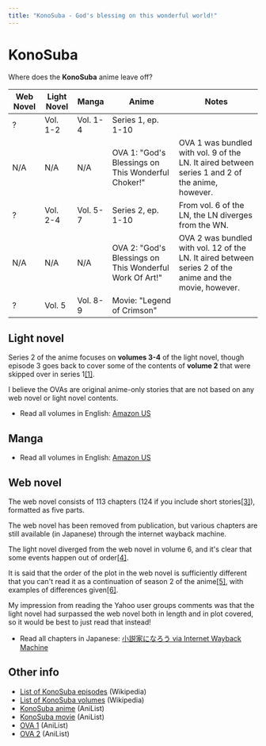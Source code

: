 ```yaml
---
title: "KonoSuba - God's blessing on this wonderful world!"
---
```


# KonoSuba

Where does the **KonoSuba** anime leave off?

<table>
    <thead>
        <tr>
            <th>Web Novel</th>
            <th>Light Novel</th>
            <th>Manga</th>
            <th>Anime</th>
            <th>Notes</th>
        </tr>
    </thead>
    <tbody>
        <tr>
            <td>?</td>
            <td>Vol. 1-2</td>
            <td>Vol. 1-4</td>
            <td>Series 1, ep. 1-10</td>
            <td> </td>
        </tr>
        <tr>
            <td>N/A</td>
            <td>N/A</td>
            <td>N/A</td>
            <td>OVA 1: &quot;God&#39;s Blessings on This Wonderful Choker!&quot;</td>
            <td>OVA 1 was bundled with vol. 9 of the LN. It aired between series 1 and 2 of the anime, however.</td>
        </tr>
        <tr>
            <td>?</td>
            <td>Vol. 2-4</td>
            <td>Vol. 5-7</td>
            <td>Series 2, ep. 1-10</td>
            <td>From vol. 6 of the LN, the LN diverges from the WN.</td>
        </tr>
        <tr>
            <td>N/A</td>
            <td>N/A</td>
            <td>N/A</td>
            <td>OVA 2: &quot;God&#39;s Blessings on This Wonderful Work Of Art!&quot;</td>
            <td>OVA 2 was bundled with vol. 12 of the LN. It aired between series 2 of the anime and the movie, however.</td>
        </tr>
        <tr>
            <td>?</td>
            <td>Vol. 5</td>
            <td>Vol. 8-9</td>
            <td>Movie: &quot;Legend of Crimson&quot;</td>
            <td> </td>
        </tr>
    </tbody>
</table>

## Light novel

Series 2 of the anime focuses on **volumes 3-4** of the light novel, though episode 3 goes back to cover some of the contents of **volume 2** that were skipped over in series 1[[1]](https://anime.stackexchange.com/questions/42909/which-ln-volumes-are-covered-in-season-12-of-konosuba-anime).

I believe the OVAs are original anime-only stories that are not based on any web novel or light novel contents.

* Read all volumes in English: [Amazon US](https://www.amazon.com/dp/B0852ZR1BY)

## Manga

* Read all volumes in English: [Amazon US](https://www.amazon.com/dp/B07JKFG947)

## Web novel

The web novel consists of 113 chapters (124 if you include short stories[[3]](https://www.reddit.com/r/Konosuba/comments/5q6595/wn_spoilers_can_anyone_who_has_read_the_wn_give/dcx0qn4/)), formatted as five parts.

The web novel has been removed from publication, but various chapters are still available (in Japanese) through the internet wayback machine.

The light novel diverged from the web novel in volume 6, and it's clear that some events happen out of order[[4]](https://www.reddit.com/r/Konosuba/comments/5q6595/wn_spoilers_can_anyone_who_has_read_the_wn_give/dcx32w2/).

It is said that the order of the plot in the web novel is sufficiently different that you can't read it as a continuation of season 2 of the anime[[5]](https://detail.chiebukuro.yahoo.co.jp/qa/question_detail/q13171801923), with examples of differences given[[6]](https://detail.chiebukuro.yahoo.co.jp/qa/question_detail/q10208617655).

My impression from reading the Yahoo user groups comments was that the light novel had surpassed the web novel both in length and in plot covered, so it would be best to just read that instead!

* Read all chapters in Japanese: [小説家になろう via Internet Wayback Machine](https://archive.ph/20130827082350/http://ncode.syosetu.com/n7145bl/#selection-1359.0-1359.2)

## Other info

* [List of KonoSuba episodes](https://en.wikipedia.org/wiki/List_of_KonoSuba_episodes) (Wikipedia)
* [List of KonoSuba volumes](https://en.wikipedia.org/wiki/List_of_KonoSuba_volumes) (Wikipedia)
* [KonoSuba anime](https://anilist.co/anime/21202/Kono-Subarashii-Sekai-ni-Shukufuku-wo/) (AniList)
* [KonoSuba movie](https://anilist.co/anime/102976/Kono-Subarashii-Sekai-ni-Shukufuku-wo-Kurenai-Densetsu/) (AniList)
* [OVA 1](https://anilist.co/anime/21574/Kono-Subarashii-Sekai-ni-Shukufuku-wo-Kono-Subarashii-Choker-ni-Shufuku-wo/) (AniList)
* [OVA 2](https://anilist.co/anime/97996/Kono-Subarashii-Sekai-ni-Shukufuku-wo-2-Kono-Subarashii-Geijutsu-ni-Shukufuku-wo/) (AniList)
